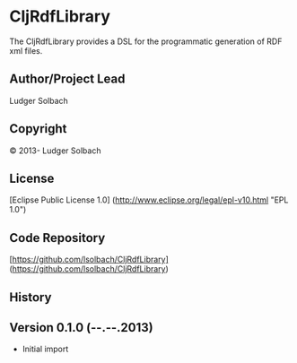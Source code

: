 CljRdfLibrary
=============
The CljRdfLibrary provides a DSL for the programmatic generation of RDF xml files.

Author/Project Lead
-------------------
Ludger Solbach

Copyright
---------
© 2013- Ludger Solbach

License
-------
[Eclipse Public License 1.0] (http://www.eclipse.org/legal/epl-v10.html "EPL 1.0")

Code Repository
---------------
[https://github.com/lsolbach/CljRdfLibrary] (https://github.com/lsolbach/CljRdfLibrary)

History
-------

Version 0.1.0 (--.--.2013)
--------------------------
* Initial import
